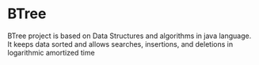 # BTree
BTree project is based on Data Structures and algorithms in java language. It keeps data sorted and allows searches, insertions, and deletions in logarithmic amortized time
